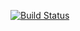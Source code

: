 [![Build Status](https://travis-ci.org/takoba/travis-ci-example.png?branch=master)](https://travis-ci.org/takoba/travis-ci-example)
